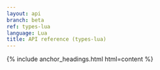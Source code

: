 ```yaml
---
layout: api
branch: beta
ref: types-lua
language: Lua
title: API reference (types-lua)
---
```

{% include anchor_headings.html html=content %}